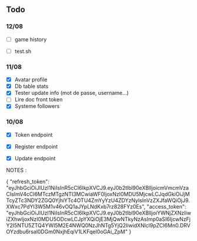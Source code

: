 ## Todo
### 12/08

- [ ] game history
- [ ] test.sh


### 11/08

- [x] Avatar profile
- [x] Db table stats
- [x] Tester update info (mot de passe, username...)
- [ ] Lire doc front token
- [x] Systeme followers

### 10/08

- [x] Token endpoint
- [x] Register endpoint
- [x] Update endpoint



NOTES :

{
  "refresh_token": "eyJhbGciOiJIUzI1NiIsInR5cCI6IkpXVCJ9.eyJ0b2tlbl90eXBlIjoicmVmcmVzaCIsImV4cCI6MTczMTgzNTI3MCwiaWF0IjoxNzI0MDU5MjcwLCJqdGkiOiJjMTcyZTc3NDY2ZGQ0YjhiYTc4OTU4ZmYyYzU4ZDYzNyIsInVzZXJfaWQiOjJ9.XWxc7PdYI3W5M1v46vOQ1aJYpLNdKxb7rz828FYz0Es",
  "access_token": "eyJhbGciOiJIUzI1NiIsInR5cCI6IkpXVCJ9.eyJ0b2tlbl90eXBlIjoiYWNjZXNzIiwiZXhwIjoxNzI0MDU5ODcwLCJpYXQiOjE3MjQwNTkyNzAsImp0aSI6IjcwNzFjY2I5NTU5ZTQ4YWI5M2E4NWQ0NzJhNTg5YjQ2IiwidXNlcl9pZCI6Mn0.DRVOYzdbu6rsal0DGm0NxjhEqiV1LKFqeI0oGAi_ZpM"
}